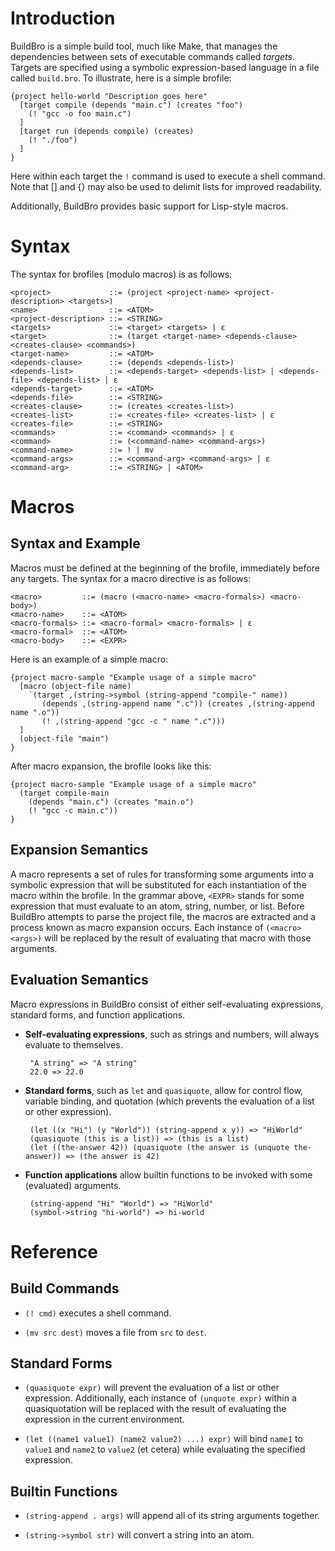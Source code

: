 Introduction
============

BuildBro is a simple build tool, much like Make, that manages the dependencies between sets of executable commands called _targets_. Targets are specified using a symbolic expression-based language in a file called `build.bro`. To illustrate, here is a simple brofile:

    {project hello-world "Description goes here"
      [target compile (depends "main.c") (creates "foo")
        (! "gcc -o foo main.c")
      ]
      [target run (depends compile) (creates)
        (! "./foo")
      ]
    }

Here within each target the `!` command is used to execute a shell command. Note that \[\] and \{\} may also be used to delimit lists for improved readability.

Additionally, BuildBro provides basic support for Lisp-style macros.

Syntax
======

The syntax for brofiles (modulo macros) is as follows:

    <project>             ::= (project <project-name> <project-description> <targets>)
    <name>                ::= <ATOM>
    <project-description> ::= <STRING>
    <targets>             ::= <target> <targets> | ε
    <target>              ::= (target <target-name> <depends-clause> <creates-clause> <commands>)
    <target-name>         ::= <ATOM>
    <depends-clause>      ::= (depends <depends-list>)
    <depends-list>        ::= <depends-target> <depends-list> | <depends-file> <depends-list> | ε
    <depends-target>      ::= <ATOM>
    <depends-file>        ::= <STRING>
    <creates-clause>      ::= (creates <creates-list>)
    <creates-list>        ::= <creates-file> <creates-list> | ε
    <creates-file>        ::= <STRING>
    <commands>            ::= <command> <commands> | ε
    <command>             ::= (<command-name> <command-args>)
    <command-name>        ::= ! | mv
    <command-args>        ::= <command-arg> <command-args> | ε
    <command-arg>         ::= <STRING> | <ATOM>

Macros
======

Syntax and Example
------------------

Macros must be defined at the beginning of the brofile, immediately before any targets. The syntax for a macro directive is as follows:

    <macro>         ::= (macro (<macro-name> <macro-formals>) <macro-body>)
    <macro-name>    ::= <ATOM>
    <macro-formals> ::= <macro-formal> <macro-formals> | ε
    <macro-formal>  ::= <ATOM>
    <macro-body>    ::= <EXPR>

Here is an example of a simple macro:

    {project macro-sample "Example usage of a simple macro"
      [macro (object-file name)
        `(target ,(string->symbol (string-append "compile-" name))
           (depends ,(string-append name ".c")) (creates ,(string-append name ".o"))
           (! ,(string-append "gcc -c " name ".c")))
      ]
      (object-file "main")
    }

After macro expansion, the brofile looks like this:

    {project macro-sample "Example usage of a simple macro"
      (target compile-main
        (depends "main.c") (creates "main.o")
        (! "gcc -c main.c"))
    }

Expansion Semantics
-------------------

A macro represents a set of rules for transforming some arguments into a symbolic expression that will be substituted for each instantiation of the macro within the brofile. In the grammar above, `<EXPR>` stands for some expression that must evaluate to an atom, string, number, or list. Before BuildBro attempts to parse the project file, the macros are extracted and a process known as macro expansion occurs. Each instance of `(<macro> <args>)` will be replaced by the result of evaluating that macro with those arguments.

Evaluation Semantics
--------------------

Macro expressions in BuildBro consist of either self-evaluating expressions, standard forms, and function applications.

 + **Self-evaluating expressions**, such as strings and numbers, will always evaluate to themselves.

        "A string" => "A string"
        22.0 => 22.0

 + **Standard forms**, such as `let` and `quasiquote`, allow for control flow, variable binding, and quotation (which prevents the evaluation of a list or other expression).

        (let ((x "Hi") (y "World")) (string-append x y)) => "HiWorld"
        (quasiquote (this is a list)) => (this is a list)
        (let ((the-answer 42)) (quasiquote (the answer is (unquote the-answer)) => (the answer is 42)

 + **Function applications** allow builtin functions to be invoked with some (evaluated) arguments.

        (string-append "Hi" "World") => "HiWorld"
        (symbol->string "hi-world") => hi-world

Reference
=========

Build Commands
--------------

 + `(! cmd)` executes a shell command.

 + `(mv src dest)` moves a file from `src` to `dest`.

Standard Forms
--------------

 + `(quasiquote expr)` will prevent the evaluation of a list or other expression. Additionally, each instance of `(unquote expr)` within a quasiquotation will be replaced with the result of evaluating the expression in the current environment.

 + `(let ((name1 value1) (name2 value2) ...) expr)` will bind `name1` to `value1` and `name2` to `value2` (et cetera) while evaluating the specified expression.

Builtin Functions
-----------------

 + `(string-append . args)` will append all of its string arguments together.

 + `(string->symbol str)` will convert a string into an atom.

